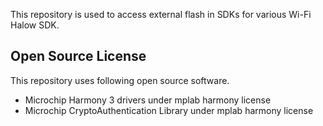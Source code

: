 This repository is used to access external flash in SDKs for various Wi-Fi Halow SDK.

## Open Source License

This repository uses following open source software.

- Microchip Harmony 3 drivers under mplab harmony license
- Microchip CryptoAuthentication Library under mplab harmony license

